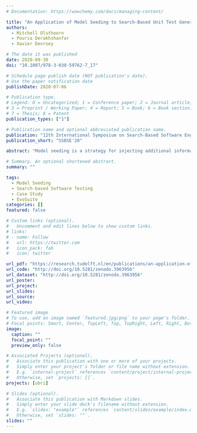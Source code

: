 ```yaml
---
# Documentation: https://wowchemy.com/docs/managing-content/

title: "An Application of Model Seeding to Search-Based Unit Test Generation for Gson"
authors:
  - Mitchell Olsthoorn
  - Pouria Derakhshanfar
  - Xavier Devroey

# The date it was published
date: 2020-09-30
doi: "10.1007/978-3-030-59762-7_17"

# Schedule page publish date (NOT publication's date).
# Use the paper notification date
publishDate: 2020-07-06

# Publication type.
# Legend: 0 = Uncategorized; 1 = Conference paper; 2 = Journal article;
# 3 = Preprint / Working Paper; 4 = Report; 5 = Book; 6 = Book section;
# 7 = Thesis; 8 = Patent
publication_types: ["1"]

# Publication name and optional abbreviated publication name.
publication: "12th International Symposium on Search-Based Software Engineering"
publication_short: "SSBSE'20"

abstract: "Model seeding is a strategy for injecting additional information in a search-based test generation process in the form of models, representing usages of the classes of the software under test. These models are used during the search-process to generate logical sequences of calls whenever an instance of a specific class is required. Model seeding was originally proposed for search-based crash reproduction. We adapted it to unit test generation using EvoSuite and applied it to Gson, a Java library to convert Java objects from and to JSON. Although our study shows mixed results, it identifies potential future research directions."

# Summary. An optional shortened abstract.
summary: ""

tags:
  - Model Seeding
  - Search-based Software Testing
  - Case Study
  - EvoSuite
categories: []
featured: false

# Custom links (optional).
#   Uncomment and edit lines below to show custom links.
# links:
# - name: Follow
#   url: https://twitter.com
#   icon_pack: fab
#   icon: twitter

url_pdf: "https://research.tudelft.nl/en/publications/an-application-of-model-seeding-to-search-based-unit-test-generat"
url_code: "http://doi.org/10.5281/zenodo.3963956"
url_dataset: "http://doi.org/10.5281/zenodo.3963956"
url_poster:
url_project:
url_slides:
url_source:
url_video:

# Featured image
# To use, add an image named `featured.jpg/png` to your page's folder.
# Focal points: Smart, Center, TopLeft, Top, TopRight, Left, Right, BottomLeft, Bottom, BottomRight.
image:
  caption: ""
  focal_point: ""
  preview_only: false

# Associated Projects (optional).
#   Associate this publication with one or more of your projects.
#   Simply enter your project's folder or file name without extension.
#   E.g. `internal-project` references `content/project/internal-project/index.md`.
#   Otherwise, set `projects: []`.
projects: [ubri]

# Slides (optional).
#   Associate this publication with Markdown slides.
#   Simply enter your slide deck's filename without extension.
#   E.g. `slides: "example"` references `content/slides/example/index.md`.
#   Otherwise, set `slides: ""`.
slides: ""
---
```


